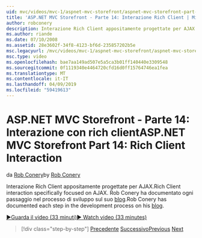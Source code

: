 ```yaml
---
uid: mvc/videos/mvc-1/aspnet-mvc-storefront/aspnet-mvc-storefront-part-14-rich-client-interaction
title: 'ASP.NET MVC Storefront - Parte 14: Interazione Rich Client | Microsoft Docs'
author: robconery
description: Interazione Rich Client appositamente progettate per AJAX. Rob Conery ha documentato ogni passaggio nel processo di sviluppo nel suo blog.
ms.author: riande
ms.date: 07/10/2008
ms.assetid: 28e3602f-34f8-4123-bf6d-235857202b5e
msc.legacyurl: /mvc/videos/mvc-1/aspnet-mvc-storefront/aspnet-mvc-storefront-part-14-rich-client-interaction
msc.type: video
ms.openlocfilehash: bae7aa149ad507e5a5ca3b01ff140440e3309548
ms.sourcegitcommit: 0f1119340e4464720cfd16d0ff15764746ea1fea
ms.translationtype: MT
ms.contentlocale: it-IT
ms.lasthandoff: 04/09/2019
ms.locfileid: "59419613"
---
```

# <a name="aspnet-mvc-storefront-part-14-rich-client-interaction"></a><span data-ttu-id="19e06-104">ASP.NET MVC Storefront - Parte 14: Interazione con rich client</span><span class="sxs-lookup"><span data-stu-id="19e06-104">ASP.NET MVC Storefront Part 14: Rich Client Interaction</span></span>

<span data-ttu-id="19e06-105">da [Rob Conery](https://github.com/robconery)</span><span class="sxs-lookup"><span data-stu-id="19e06-105">by [Rob Conery](https://github.com/robconery)</span></span>

<span data-ttu-id="19e06-106">Interazione Rich Client appositamente progettate per AJAX.</span><span class="sxs-lookup"><span data-stu-id="19e06-106">Rich Client interaction specifically focused on AJAX.</span></span> <span data-ttu-id="19e06-107">Rob Conery ha documentato ogni passaggio nel processo di sviluppo sul suo [blog](http://blog.wekeroad.com/mvc-storefront/mvcstore-part-14/).</span><span class="sxs-lookup"><span data-stu-id="19e06-107">Rob Conery has documented each step in the development process on his [blog](http://blog.wekeroad.com/mvc-storefront/mvcstore-part-14/).</span></span>

[<span data-ttu-id="19e06-108">&#9654;Guarda il video (33 minuti)</span><span class="sxs-lookup"><span data-stu-id="19e06-108">&#9654; Watch video (33 minutes)</span></span>](https://channel9.msdn.com/Blogs/ASP-NET-Site-Videos/aspnet-mvc-storefront-part-14-rich-client-interaction)

> [!div class="step-by-step"]
> <span data-ttu-id="19e06-109">[Precedente](aspnet-mvc-storefront-part-13-dependency-injection.md)
> [Successivo](aspnet-mvc-storefront-part-15-public-code-review.md)</span><span class="sxs-lookup"><span data-stu-id="19e06-109">[Previous](aspnet-mvc-storefront-part-13-dependency-injection.md)
[Next](aspnet-mvc-storefront-part-15-public-code-review.md)</span></span>
